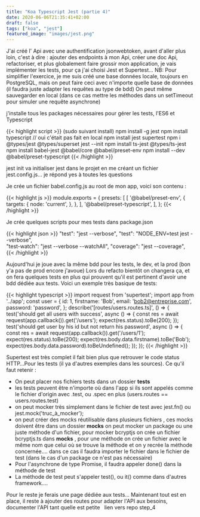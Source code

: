 ```yaml
---
title: "Koa Typescript Jest (partie 4)"
date: 2020-06-06T21:35:41+02:00
draft: false
tags: ["koa", "jest"]
featured_image: "images/jest.png"
---
```


J'ai créé l' Api avec une authentification jsonwebtoken, avant d'aller plus loin, c'est à dire : ajouter des endpoints à mon Api, créer une doc Api, refactoriser, et plus globalement faire grossir mon application, je vais implémenter les tests, pour ça j'ai choisi Jest et Supertest…
NB: Pour simplifier l'exercice, je me suis créé une base données locale, toujours en PostgreSQL, mais on peut faire ceci avec n'importe quelle base de données (il faudra juste adapter les requêtes au type de bdd)
On peut même sauvegarder en local (dans ce cas mettre les méthodes dans un setTimeout pour simuler une requête asynchrone)

j'installe tous les packages nécessaires pour gérer les tests, l'ES6 et Typescript

{{< highlight script >}}
(sudo suivant install) npm install -g jest
npm install typescript // oui c'était pas fait en local
npm install jest supertest 
npm i @types/jest @types/superset
jest --init
npm install ts-jest @types/ts-jest
npm install babel-jest @babel/core @babel/preset-env
npm install --dev @babel/preset-typescript
{{< /highlight >}}

jest init va initialiser jest dans le projet en me créant un fichier jest.config.js… je répond yes à toutes les questions

Je crée un fichier babel.config.js au root de mon app, voici son contenu :

{{< highlight js >}}
module.exports = {
presets: [
   [
    '@babel/preset-env',
    {
    targets: {
      node: 'current',
    },
   },
  ],
  '@babel/preset-typescript',
 ],
};
{{< /highlight >}}

Je crée quelques scripts pour mes tests dans package.json

{{< highlight json >}}
"test": "jest --verbose",
"test": "NODE_ENV=test jest --verbose",  
"test-watch": "jest --verbose --watchAll",
"coverage": "jest --coverage",
{{< /highlight >}}

Aujourd'hui je joue avec la même bdd pour les tests, le dev, et la prod (bon y'a pas de prod encore j'avoue)
Lors du refacto bientôt on changera ça, et on fera quelques tests en plus qui prouvent qu'il est pertinent d'avoir une bdd dédiée aux tests.
Voici un exemple très basique de tests:

{{< highlight typescript >}}
import request from 'supertest';
import app from '../app';
const user = {
 id: 1,
 firstname: 'Bob',
 email: 'bob2@entreprise.com',
 password: 'password',
};
describe('[routes/users.routes.ts]', () => {
 test('should get all users with success', async () => {
   const res = await request(app.callback()).get('/users');
   expect(res.status).toBe(200);
});
test('should get user by his id but not return his password', async () => {
 const res = await request(app.callback()).get('/users/1');
 expect(res.status).toBe(200);
 expect(res.body.data.firstname).toBe('Bob');
 expect(res.body.data.password).toBeUndefined();
  });
});
{{< /highlight >}}

Supertest est très complet il fait bien plus que retrouver le code status HTTP…Pour les tests (il ya d'autres exemples dans les sources). Ce qu'il faut retenir :

- On peut placer nos fichiers tests dans un dossier __tests__
- les tests peuvent être n'importe où dans l'app si ils sont appelés comme le fichier d'origin avec .test, ou .spec en plus (users.routes == users.routes.test)
- on peut mocker très simplement dans le fichier de test avec jest.fn() ou jest.mock('truc_à_mocker');
- on peut créer des mocks réutilisable dans plusieurs fichiers , ces mocks doivent être dans un dossier __mocks__ on peut mocker un package ou une juste méthode d'un fichier, pour mocker bcryptjs on crée un fichier bcryptjs.ts dans __mocks__ , pour une méthode on crée un fichier avec le même nom que celui où se trouve la méthode et on y recrée la méthode concernée…. dans ce cas il faudra importer le fichier dans le fichier de test (dans le cas d'un package ce n'est pas nécessaire) 
- Pour l'asynchrone de type Promise, il faudra appeler done() dans la méthode de test
- La méthode de test peut s'appeler test(), ou it() comme dans d'autres framework….

Pour le reste je ferais une page dédiée aux tests…
Maintenant tout est en place, il reste à ajouter des routes pour adapter l'API aux besoins, documenter l'API tant quelle est petite
 
lien vers repo step_4






